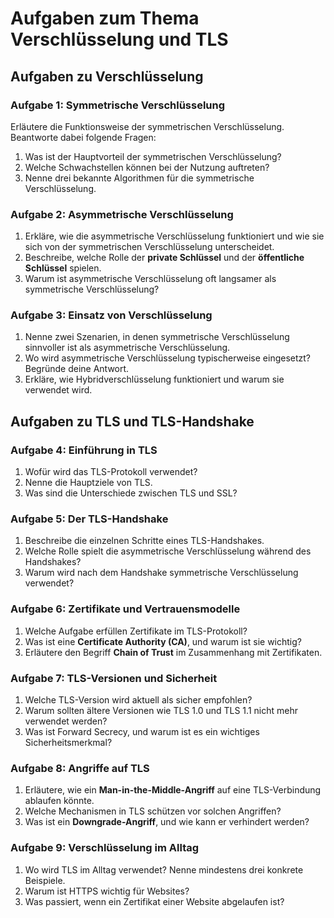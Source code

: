 # Aufgaben zum Thema Verschlüsselung und TLS

## Aufgaben zu Verschlüsselung

### Aufgabe 1: Symmetrische Verschlüsselung
Erläutere die Funktionsweise der symmetrischen Verschlüsselung. Beantworte dabei folgende Fragen:  
1. Was ist der Hauptvorteil der symmetrischen Verschlüsselung?  
2. Welche Schwachstellen können bei der Nutzung auftreten?  
3. Nenne drei bekannte Algorithmen für die symmetrische Verschlüsselung.  

### Aufgabe 2: Asymmetrische Verschlüsselung
1. Erkläre, wie die asymmetrische Verschlüsselung funktioniert und wie sie sich von der symmetrischen Verschlüsselung unterscheidet.  
2. Beschreibe, welche Rolle der **private Schlüssel** und der **öffentliche Schlüssel** spielen.  
3. Warum ist asymmetrische Verschlüsselung oft langsamer als symmetrische Verschlüsselung?  

### Aufgabe 3: Einsatz von Verschlüsselung
1. Nenne zwei Szenarien, in denen symmetrische Verschlüsselung sinnvoller ist als asymmetrische Verschlüsselung.  
2. Wo wird asymmetrische Verschlüsselung typischerweise eingesetzt? Begründe deine Antwort.  
3. Erkläre, wie Hybridverschlüsselung funktioniert und warum sie verwendet wird.  

## Aufgaben zu TLS und TLS-Handshake

### Aufgabe 4: Einführung in TLS
1. Wofür wird das TLS-Protokoll verwendet?  
2. Nenne die Hauptziele von TLS.  
3. Was sind die Unterschiede zwischen TLS und SSL?

### Aufgabe 5: Der TLS-Handshake
1. Beschreibe die einzelnen Schritte eines TLS-Handshakes.  
2. Welche Rolle spielt die asymmetrische Verschlüsselung während des Handshakes?  
3. Warum wird nach dem Handshake symmetrische Verschlüsselung verwendet?  

### Aufgabe 6: Zertifikate und Vertrauensmodelle
1. Welche Aufgabe erfüllen Zertifikate im TLS-Protokoll?  
2. Was ist eine **Certificate Authority (CA)**, und warum ist sie wichtig?  
3. Erläutere den Begriff **Chain of Trust** im Zusammenhang mit Zertifikaten.  

### Aufgabe 7: TLS-Versionen und Sicherheit
1. Welche TLS-Version wird aktuell als sicher empfohlen?  
2. Warum sollten ältere Versionen wie TLS 1.0 und TLS 1.1 nicht mehr verwendet werden?  
3. Was ist Forward Secrecy, und warum ist es ein wichtiges Sicherheitsmerkmal?

### Aufgabe 8: Angriffe auf TLS
1. Erläutere, wie ein **Man-in-the-Middle-Angriff** auf eine TLS-Verbindung ablaufen könnte.  
2. Welche Mechanismen in TLS schützen vor solchen Angriffen?  
3. Was ist ein **Downgrade-Angriff**, und wie kann er verhindert werden?  

### Aufgabe 9: Verschlüsselung im Alltag
1. Wo wird TLS im Alltag verwendet? Nenne mindestens drei konkrete Beispiele.  
2. Warum ist HTTPS wichtig für Websites?  
3. Was passiert, wenn ein Zertifikat einer Website abgelaufen ist?  
